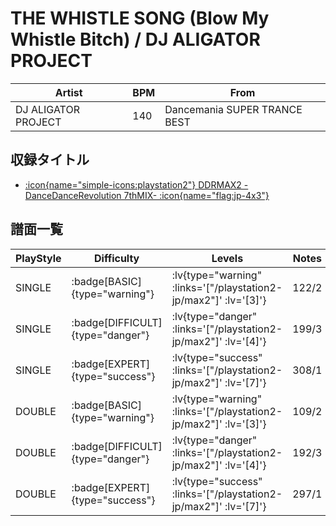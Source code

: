 # THE WHISTLE SONG (Blow My Whistle Bitch) / DJ ALIGATOR PROJECT

|Artist|BPM|From|
|------|---|----|
|DJ ALIGATOR PROJECT|140|Dancemania SUPER TRANCE BEST|

## 収録タイトル

- [ :icon{name="simple-icons:playstation2"} DDRMAX2 -DanceDanceRevolution 7thMIX- :icon{name="flag:jp-4x3"} ](/playstation2-jp/max2)

## 譜面一覧

|PlayStyle|Difficulty|Levels|Notes|Movie|
|---------|----------|------|-----|-----|
|SINGLE| :badge[BASIC]{type="warning"} | :lv{type="warning" :links='["/playstation2-jp/max2"]' :lv='[3]'} |122/2||
|SINGLE| :badge[DIFFICULT]{type="danger"} | :lv{type="danger" :links='["/playstation2-jp/max2"]' :lv='[4]'} |199/3||
|SINGLE| :badge[EXPERT]{type="success"} | :lv{type="success" :links='["/playstation2-jp/max2"]' :lv='[7]'} |308/1||
|DOUBLE| :badge[BASIC]{type="warning"} | :lv{type="warning" :links='["/playstation2-jp/max2"]' :lv='[3]'} |109/2||
|DOUBLE| :badge[DIFFICULT]{type="danger"} | :lv{type="danger" :links='["/playstation2-jp/max2"]' :lv='[4]'} |192/3||
|DOUBLE| :badge[EXPERT]{type="success"} | :lv{type="success" :links='["/playstation2-jp/max2"]' :lv='[7]'} |297/1||
